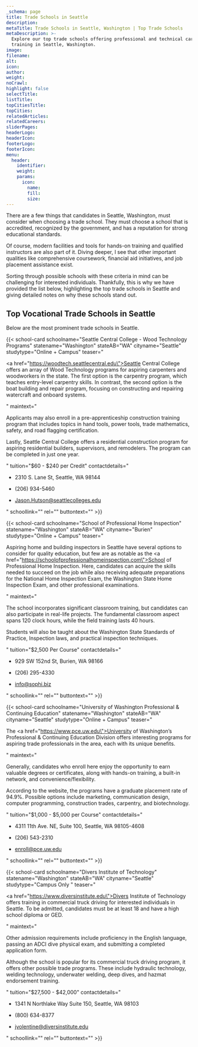 ```yaml
---
_schema: page
title: Trade Schools in Seattle
description:
metaTitle: Trade Schools in Seattle, Washington | Top Trade Schools
metaDescription: >-
  Explore our top trade schools offering professional and technical career
  training in Seattle, Washington.
image:
filename:
alt:
icon:
author:
weight:
noCrawl:
highlight: false
selectTitle:
listTitle:
topCitiesTitle:
topCities:
relatedArticles:
relatedCareers:
sliderPages:
headerLogo:
headerIcon:
footerLogo:
footerIcon:
menu:
  header:
    identifier:
    weight:
    params:
      icon:
        name:
        fill:
        size:
---
```

There are a few things that candidates in Seattle, Washington, must consider when choosing a trade school. They must choose a school that is accredited, recognized by the government, and has a reputation for strong educational standards.

Of course, modern facilities and tools for hands-on training and qualified instructors are also part of it. Diving deeper, I see that other important qualities like comprehensive coursework, financial aid initiatives, and job placement assistance exist.

Sorting through possible schools with these criteria in mind can be challenging for interested individuals. Thankfully, this is why we have provided the list below, highlighting the top trade schools in Seattle and giving detailed notes on why these schools stand out.

## **Top Vocational Trade Schools in Seattle**

Below are the most prominent trade schools in Seattle.

{{< school-card schoolname="Seattle Central College - Wood Technology Programs" statename="Washington" stateAB="WA" cityname="Seattle" studytype="Online + Campus" teaser="<p><a href=\"https://woodtech.seattlecentral.edu\">Seattle Central College</a> offers an array of Wood Technology programs for aspiring carpenters and woodworkers in the state. The first option is the carpentry program, which teaches entry-level carpentry skills. In contrast, the second option is the boat building and repair program, focusing on constructing and repairing watercraft and onboard systems.</p>" maintext="<p>Applicants may also enroll in a pre-apprenticeship construction training program that includes topics in hand tools, power tools, trade mathematics, safety, and road flagging certification.</p><p>Lastly, Seattle Central College offers a residential construction program for aspiring residential builders, supervisors, and remodelers. The program can be completed in just one year.</p>" tuition="$60 - $240 per Credit" contactdetails="<ul><li><p>2310 S. Lane St, Seattle, WA 98144</p></li><li><p>(206) 934-5460</p></li><li><p>Jason.Hutson@seattlecolleges.edu</p></li></ul>" schoollink="" rel="" buttontext="" >}}

{{< school-card schoolname="School of Professional Home Inspection" statename="Washington" stateAB="WA" cityname="Burien" studytype="Online + Campus" teaser="<p>Aspiring home and building inspectors in Seattle have several options to consider for quality education, but few are as notable as the <a href=\"https://schoolofprofessionalhomeinspection.com\">School of Professional Home Inspection</a>. Here, candidates can acquire the skills needed to succeed on the job while also receiving adequate preparations for the National Home Inspection Exam, the Washington State Home Inspection Exam, and other professional examinations.</p>" maintext="<p>The school incorporates significant classroom training, but candidates can also participate in real-life projects. The fundamental classroom aspect spans 120 clock hours, while the field training lasts 40 hours.</p><p>Students will also be taught about the Washington State Standards of Practice, Inspection laws, and practical inspection techniques.</p>" tuition="$2,500 Per Course" contactdetails="<ul><li><p>929 SW 152nd St, Burien, WA 98166</p></li><li><p>(206) 295-4330</p></li><li><p>info@sophi.biz</p></li></ul>" schoollink="" rel="" buttontext="" >}}

{{< school-card schoolname="University of Washington Professional & Continuing Education" statename="Washington" stateAB="WA" cityname="Seattle" studytype="Online + Campus" teaser="<p>The <a href=\"https://www.pce.uw.edu\">University of Washington’s Professional &amp; Continuing Education</a> Division offers interesting programs for aspiring trade professionals in the area, each with its unique benefits.</p>" maintext="<p>Generally, candidates who enroll here enjoy the opportunity to earn valuable degrees or certificates, along with hands-on training, a built-in network, and convenience/flexibility.</p><p>According to the website, the programs have a graduate placement rate of 94.9%. Possible options include marketing, communication design, computer programming, construction trades, carpentry, and biotechnology.</p>" tuition="$1,000 - $5,000 per Course" contactdetails="<ul><li><p>4311 11th Ave. NE, Suite 100, Seattle, WA 98105-4608</p></li><li><p>(206) 543-2310</p></li><li><p>enroll@pce.uw.edu</p></li></ul>" schoollink="" rel="" buttontext="" >}}

{{< school-card schoolname="Divers Institute of Technology" statename="Washington" stateAB="WA" cityname="Seattle" studytype="Campus Only " teaser="<p><a href=\"https://www.diversinstitute.edu\">Divers Institute of Technology</a> offers training in commercial truck driving for interested individuals in Seattle. To be admitted, candidates must be at least 18 and have a high school diploma or GED.</p>" maintext="<p>Other admission requirements include proficiency in the English language, passing an ADCI dive physical exam, and submitting a completed application form.</p><p>Although the school is popular for its commercial truck driving program, it offers other possible trade programs. These include hydraulic technology, welding technology, underwater welding, deep dives, and hazmat endorsement training.</p>" tuition="$27,500 - $42,000" contactdetails="<ul><li><p>1341 N Northlake Way Suite 150, Seattle, WA 98103</p></li><li><p>(800) 634-8377</p></li><li><p>jvolentine@diversinstitute.edu</p></li></ul>" schoollink="" rel="" buttontext="" >}}